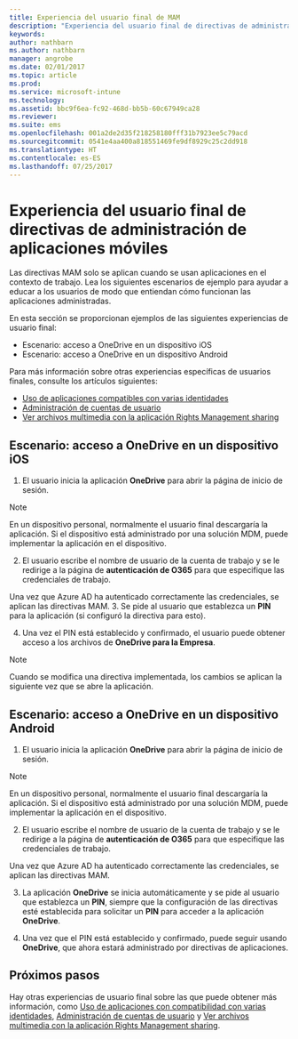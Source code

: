 ```yaml
---
title: Experiencia del usuario final de MAM
description: "Experiencia del usuario final de directivas de administración de aplicaciones móviles."
keywords: 
author: nathbarn
ms.author: nathbarn
manager: angrobe
ms.date: 02/01/2017
ms.topic: article
ms.prod: 
ms.service: microsoft-intune
ms.technology: 
ms.assetid: bbc9f6ea-fc92-468d-bb5b-60c67949ca28
ms.reviewer: 
ms.suite: ems
ms.openlocfilehash: 001a2de2d35f218258180fff31b7923ee5c79acd
ms.sourcegitcommit: 0541e4aa400a818551469fe9df8929c25c2dd918
ms.translationtype: HT
ms.contentlocale: es-ES
ms.lasthandoff: 07/25/2017
---
```

# <a name="end-user-experience-of-mobile-app-management-policies"></a>Experiencia del usuario final de directivas de administración de aplicaciones móviles
Las directivas MAM solo se aplican cuando se usan aplicaciones en el contexto de trabajo. Lea los siguientes escenarios de ejemplo para ayudar a educar a los usuarios de modo que entiendan cómo funcionan las aplicaciones administradas.

En esta sección se proporcionan ejemplos de las siguientes experiencias de usuario final:

- Escenario: acceso a OneDrive en un dispositivo iOS
- Escenario: acceso a OneDrive en un dispositivo Android

Para más información sobre otras experiencias específicas de usuarios finales, consulte los artículos siguientes:

- [Uso de aplicaciones compatibles con varias identidades](https://docs.microsoft.com/intune/deploy-use/end-user-experience-for-mam-enabled-apps-with-microsoft-intune#using-apps-with-multi-identity-support)
- [Administración de cuentas de usuario](https://docs.microsoft.com/intune/deploy-use/end-user-experience-for-mam-enabled-apps-with-microsoft-intune#managing-user-accounts)
- [Ver archivos multimedia con la aplicación Rights Management sharing](https://docs.microsoft.com/intune/deploy-use/end-user-experience-for-mam-enabled-apps-with-microsoft-intune#viewing-media-files-with-the-rights-management-sharing-app)

## <a name="scenario-accessing-onedrive-on-an-ios-device"></a>Escenario: acceso a OneDrive en un dispositivo iOS

1. El usuario inicia la aplicación **OneDrive** para abrir la página de inicio de sesión.
> [!NOTE]
> En un dispositivo personal, normalmente el usuario final descargaría la aplicación. Si el dispositivo está administrado por una solución MDM, puede implementar la aplicación en el dispositivo.

2. El usuario escribe el nombre de usuario de la cuenta de trabajo y se le redirige a la página de **autenticación de O365** para que especifique las credenciales de trabajo.

  Una vez que Azure AD ha autenticado correctamente las credenciales, se aplican las directivas MAM.
3. Se pide al usuario que establezca un **PIN** para la aplicación (si configuró la directiva para esto).

4.  Una vez el PIN está establecido y confirmado, el usuario puede obtener acceso a los archivos de **OneDrive para la Empresa**.
> [!NOTE]
> Cuando se modifica una directiva implementada, los cambios se aplican la siguiente vez que se abre la aplicación.

## <a name="scenario-accessing-onedrive-on-an-android-device"></a>Escenario: acceso a OneDrive en un dispositivo Android
1. El usuario inicia la aplicación **OneDrive** para abrir la página de inicio de sesión.
> [!NOTE]
> En un dispositivo personal, normalmente el usuario final descargaría la aplicación. Si el dispositivo está administrado por una solución MDM, puede implementar la aplicación en el dispositivo.

2.  El usuario escribe el nombre de usuario de la cuenta de trabajo y se le redirige a la página de **autenticación de O365** para que especifique las credenciales de trabajo.

  Una vez que Azure AD ha autenticado correctamente las credenciales, se aplican las directivas MAM.

3.  La aplicación **OneDrive** se inicia automáticamente y se pide al usuario que establezca un **PIN**, siempre que la configuración de las directivas esté establecida para solicitar un **PIN** para acceder a la aplicación **OneDrive**.

4.  Una vez que el PIN está establecido y confirmado, puede seguir usando **OneDrive**, que ahora estará administrado por directivas de aplicaciones.

## <a name="where-to-go-from-here"></a>Próximos pasos
Hay otras experiencias de usuario final sobre las que puede obtener más información, como [Uso de aplicaciones con compatibilidad con varias identidades](https://docs.microsoft.com/intune/deploy-use/end-user-experience-for-mam-enabled-apps-with-microsoft-intune#using-apps-with-multi-identity-support), [Administración de cuentas de usuario](https://docs.microsoft.com/intune/deploy-use/end-user-experience-for-mam-enabled-apps-with-microsoft-intune#managing-user-accounts) y [Ver archivos multimedia con la aplicación Rights Management sharing](https://docs.microsoft.com/intune/deploy-use/end-user-experience-for-mam-enabled-apps-with-microsoft-intune#viewing-media-files-with-the-rights-management-sharing-app).
